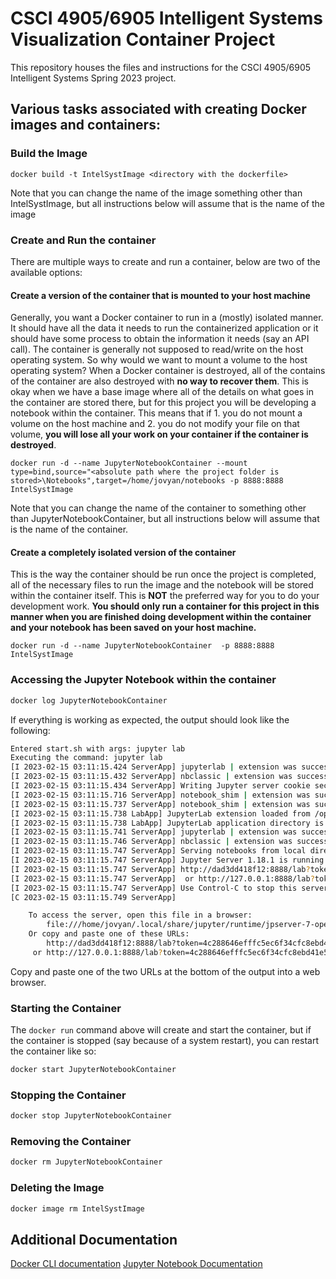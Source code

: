 # CSCI 4905/6905 Intelligent Systems Visualization Container Project
This repository houses the files and instructions for the CSCI 4905/6905 Intelligent Systems Spring 2023 project. 



## Various tasks associated with creating Docker images and containers:

### Build the Image 
```
docker build -t IntelSystImage <directory with the dockerfile>
```

Note that you can change the name of the image something other than IntelSystImage, but all instructions below will assume that is the name of the image



### Create and Run the container
There are multiple ways to create and run a container, below are two of the available options:

#### Create a version of the container that is mounted to your host machine
Generally, you want a Docker container to run in a (mostly) isolated manner. It should have all the data it needs to run the containerized application or it should have some process to obtain the information it needs (say an API call). The container is generally not supposed to read/write on the host operating system. So why would we want to mount a volume to the host operating system? When a Docker container is destroyed, all of the contains of the container are also destroyed with **no way to recover them**.  This is okay when we have a base image where all of the details on what goes in the container are stored there, but for this project you will be developing a notebook within the container. This means that if 1. you do not mount a volume on the host machine and 2. you do not modify your file on that volume, **you will lose all your work on your container if the container is destroyed**. 

```
docker run -d --name JupyterNotebookContainer --mount type=bind,source="<absolute path where the project folder is stored>\Notebooks",target=/home/jovyan/notebooks -p 8888:8888 IntelSystImage
```

Note that you can change the name of the container to something other than JupyterNotebookContainer, but all instructions below will assume that is the name of the container. 

#### Create a completely isolated version of the container
This is the way the container should be run once the project is completed, all of the necessary files to run the image and the notebook will be stored within the container itself. This is **NOT** the preferred way for you to do your development work. **You should only run a container for this project in this manner when you are finished doing development within the container and your notebook has been saved on your host machine.**

```
docker run -d --name JupyterNotebookContainer  -p 8888:8888 IntelSystImage
```



### Accessing the Jupyter Notebook within the container

```bash
docker log JupyterNotebookContainer 
```

If everything is working as expected, the output should look like the following: 

```bash
Entered start.sh with args: jupyter lab
Executing the command: jupyter lab
[I 2023-02-15 03:11:15.424 ServerApp] jupyterlab | extension was successfully linked.
[I 2023-02-15 03:11:15.432 ServerApp] nbclassic | extension was successfully linked.
[I 2023-02-15 03:11:15.434 ServerApp] Writing Jupyter server cookie secret to /home/jovyan/.local/share/jupyter/runtime/jupyter_cookie_secret
[I 2023-02-15 03:11:15.716 ServerApp] notebook_shim | extension was successfully linked.
[I 2023-02-15 03:11:15.737 ServerApp] notebook_shim | extension was successfully loaded.
[I 2023-02-15 03:11:15.738 LabApp] JupyterLab extension loaded from /opt/conda/lib/python3.10/site-packages/jupyterlab
[I 2023-02-15 03:11:15.738 LabApp] JupyterLab application directory is /opt/conda/share/jupyter/lab
[I 2023-02-15 03:11:15.741 ServerApp] jupyterlab | extension was successfully loaded.
[I 2023-02-15 03:11:15.746 ServerApp] nbclassic | extension was successfully loaded.
[I 2023-02-15 03:11:15.747 ServerApp] Serving notebooks from local directory: /home/jovyan
[I 2023-02-15 03:11:15.747 ServerApp] Jupyter Server 1.18.1 is running at:
[I 2023-02-15 03:11:15.747 ServerApp] http://dad3dd418f12:8888/lab?token=4c288646efffc5ec6f34cfc8ebd41e583ae6f157fe4f85d5
[I 2023-02-15 03:11:15.747 ServerApp]  or http://127.0.0.1:8888/lab?token=4c288646efffc5ec6f34cfc8ebd41e583ae6f157fe4f85d5
[I 2023-02-15 03:11:15.747 ServerApp] Use Control-C to stop this server and shut down all kernels (twice to skip confirmation).
[C 2023-02-15 03:11:15.749 ServerApp]

    To access the server, open this file in a browser:
        file:///home/jovyan/.local/share/jupyter/runtime/jpserver-7-open.html
    Or copy and paste one of these URLs:
        http://dad3dd418f12:8888/lab?token=4c288646efffc5ec6f34cfc8ebd41e583ae6f157fe4f85d5
     or http://127.0.0.1:8888/lab?token=4c288646efffc5ec6f34cfc8ebd41e583ae6f157fe4f85d5
```

Copy and paste one of the two URLs at the bottom of the output into a web browser. 



### Starting the Container 
The ```docker run``` command above will create and start the container, but if the container is stopped (say because of a system restart), you can restart the container like so:
```bash
docker start JupyterNotebookContainer
```



### Stopping the Container
```bash
docker stop JupyterNotebookContainer
```



### Removing the Container
```bash
docker rm JupyterNotebookContainer
```



### Deleting the Image
```bash
docker image rm IntelSystImage
```



## Additional Documentation
[Docker CLI documentation](https://docs.docker.com/engine/reference/commandline/cli/)
[Jupyter Notebook Documentation](https://docs.jupyter.org/en/latest/)